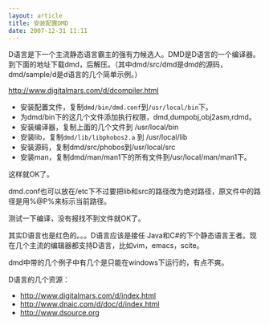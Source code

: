 ```yaml
--- 
layout: article
title: 安装配置DMD
date: 2007-12-31 11:11
---
```

D语言是下一个主流静态语言霸主的强有力候选人。DMD是D语言的一个编译器。<!--more-->
到下面的地址下载dmd，后解压。（其中dmd/src/dmd是dmd的源码，dmd/sample/d是d语言的几个简单示例。）

<http://www.digitalmars.com/d/dcompiler.html>

* 安装配置文件，复制`dmd/bin/dmd.conf`到`/usr/local/bin`下。
* 为dmd/bin下的这几个文件添加执行权限，dmd,dumpobj,obj2asm,rdmd。
* 安装编译器，复制上面的几个文件到 /usr/local/bin
* 安装lib，复制`dmd/lib/libphobos2.a` 到 /usr/local/lib
* 安装源码，复制dmd/src/phobos到/usr/local/src
* 安装man，复制dmd/man/man1下的所有文件到/usr/local/man/man1下。

这样就OK了。

dmd.conf也可以放在/etc下不过要把lib和src的路径改为绝对路径，原文件中的路径是用%@P%来标示当前路径。

测试一下编译，没有报找不到文件就OK了。

其实D语言也是红色的。。。D语言应该是接任 Java和C#的下个静态语言王者。现在几个主流的编辑器都支持D语言，比如vim，emacs，scite。

dmd中带的几个例子中有几个是只能在windows下运行的，有点不爽。

D语言的几个资源：

* <http://www.digitalmars.com/d/index.html>
* <http://www.dnaic.com/d/doc/d/index.html>
* <http://www.dsource.org>
